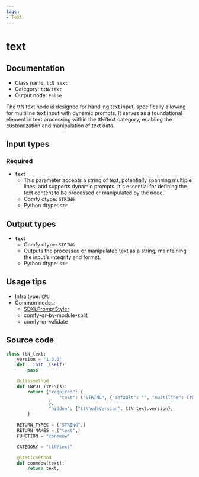 ```yaml
---
tags:
- Text
---
```


# text
## Documentation
- Class name: `ttN text`
- Category: `ttN/text`
- Output node: `False`

The ttN text node is designed for handling text input, specifically allowing for multiline text input with dynamic prompts. It serves as a foundational element in text processing within the ttN/text category, enabling the customization and manipulation of text data.
## Input types
### Required
- **`text`**
    - This parameter accepts a string of text, potentially spanning multiple lines, and supports dynamic prompts. It's essential for defining the text content to be processed or manipulated by the node.
    - Comfy dtype: `STRING`
    - Python dtype: `str`
## Output types
- **`text`**
    - Comfy dtype: `STRING`
    - Outputs the processed or manipulated text as a string, maintaining the input's integrity and format.
    - Python dtype: `str`
## Usage tips
- Infra type: `CPU`
- Common nodes:
    - [SDXLPromptStyler](../../comfyui-art-venture/Nodes/SDXLPromptStyler.md)
    - comfy-qr-by-module-split
    - comfy-qr-validate



## Source code
```python
class ttN_text:
    version = '1.0.0'
    def __init__(self):
        pass

    @classmethod
    def INPUT_TYPES(s):
        return {"required": {
                    "text": ("STRING", {"default": "", "multiline": True, "dynamicPrompts": True}),
                },
                "hidden": {"ttNnodeVersion": ttN_text.version},
        }
    
    RETURN_TYPES = ("STRING",)
    RETURN_NAMES = ("text",)
    FUNCTION = "conmeow"

    CATEGORY = "ttN/text"

    @staticmethod
    def conmeow(text):
        return text,

```
